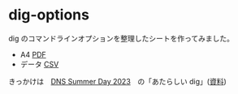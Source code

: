 # dig-options
dig のコマンドラインオプションを整理したシートを作ってみました。
- A4 [PDF](https://github.com/y01m/dig-options/blob/main/dig-options-a4.pdf)
- データ [CSV](https://github.com/y01m/dig-options/blob/main/dig-options.csv)

きっかけは　[DNS Summer Day 2023](https://dnsops.jp/event20230623.html)　の「あたらしい dig」([資料](https://dnsops.jp/event/20230623/20230623-akamai-v2.pdf))
